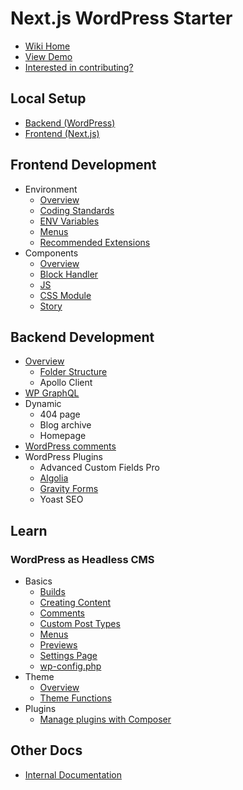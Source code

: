 # Next.js WordPress Starter

- [Wiki Home](https://github.com/WebDevStudios/nextjs-wordpress-starter/wiki)
- [View Demo](https://nextjs-wordpress-starter.vercel.app/)
- [Interested in contributing?](https://github.com/WebDevStudios/nextjs-wordpress-starter/blob/main/CONTRIBUTING.md)

## Local Setup

- [Backend (WordPress)](https://github.com/WebDevStudios/nextjs-wordpress-starter/wiki/Backend-Setup)
- [Frontend (Next.js)](https://github.com/WebDevStudios/nextjs-wordpress-starter/wiki/Frontend-Setup)

## Frontend Development

- Environment
  - [Overview](https://github.com/WebDevStudios/nextjs-wordpress-starter/wiki/frontend-overview)
  - [Coding Standards](https://github.com/WebDevStudios/nextjs-wordpress-starter/wiki/coding-standards)
  - [ENV Variables](https://github.com/WebDevStudios/nextjs-wordpress-starter/wiki/env-variables)
  - [Menus](https://github.com/WebDevStudios/nextjs-wordpress-starter/wiki/menus)
  - [Recommended Extensions](https://github.com/WebDevStudios/nextjs-wordpress-starter/wiki/recommended-extensions)
- Components
  - [Overview](https://github.com/WebDevStudios/nextjs-wordpress-starter/wiki/component-overview)
  - [Block Handler](https://github.com/WebDevStudios/nextjs-wordpress-starter/wiki/component-block-handler)
  - [JS](https://github.com/WebDevStudios/nextjs-wordpress-starter/wiki/component-js)
  - [CSS Module](https://github.com/WebDevStudios/nextjs-wordpress-starter/wiki/component-css-module)
  - [Story](https://github.com/WebDevStudios/nextjs-wordpress-starter/wiki/component-story)

## Backend Development

- [Overview](https://github.com/WebDevStudios/nextjs-wordpress-starter/wiki/backend-overview)
  - [Folder Structure](https://github.com/WebDevStudios/nextjs-wordpress-starter/wiki/folder-structure)
  - Apollo Client
- [WP GraphQL](https://github.com/WebDevStudios/nextjs-wordpress-starter/wiki/wp-graphql)
- Dynamic
  - 404 page
  - Blog archive
  - Homepage
- [WordPress comments](https://github.com/WebDevStudios/nextjs-wordpress-starter/wiki/wordpress-comments)
- WordPress Plugins
  - Advanced Custom Fields Pro
  - [Algolia](https://github.com/WebDevStudios/nextjs-wordpress-starter/wiki/algolia)
  - [Gravity Forms](https://github.com/WebDevStudios/nextjs-wordpress-starter/wiki/gravity-forms)
  - Yoast SEO

## Learn

### WordPress as Headless CMS

- Basics
  - [Builds](https://github.com/WebDevStudios/nextjs-wordpress-starter/wiki/builds)
  - [Creating Content](https://github.com/WebDevStudios/nextjs-wordpress-starter/wiki/creating-content)
  - [Comments](https://github.com/WebDevStudios/nextjs-wordpress-starter/wiki/comments)
  - [Custom Post Types](https://github.com/WebDevStudios/nextjs-wordpress-starter/wiki/custom-post-types)
  - [Menus](https://github.com/WebDevStudios/nextjs-wordpress-starter/wiki/wp-menus)
  - [Previews](https://github.com/WebDevStudios/nextjs-wordpress-starter/wiki/previews)
  - [Settings Page](https://github.com/WebDevStudios/nextjs-wordpress-starter/wiki/settings-page)
  - [wp-config.php](https://github.com/WebDevStudios/nextjs-wordpress-starter/wiki/wp-config)
- Theme
  - [Overview](https://github.com/WebDevStudios/nextjs-wordpress-starter/wiki/wordpress-theme)
  - [Theme Functions](https://github.com/WebDevStudios/nextjs-wordpress-starter/wiki/wordpress-theme-functions)
- Plugins
  - [Manage plugins with Composer](https://github.com/WebDevStudios/nextjs-wordpress-starter/wiki/manage-plugins-with-composer)

## Other Docs

- [Internal Documentation](https://github.com/WebDevStudios/nextjs-wordpress-starter/wiki/Internal-Documentation)
